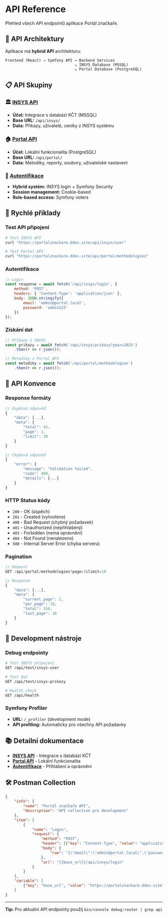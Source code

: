 # API Reference

Přehled všech API endpointů aplikace Portál značkaře.

## 🔗 API Architektury

Aplikace má **hybrid API** architekturu:

```
Frontend (React) → Symfony API → Backend Services
                               ↘ INSYS Database (MSSQL)
                               ↘ Portal Database (PostgreSQL)
```

## 📋 API Skupiny

### 🏛️ [INSYS API](insys.md)
- **Účel:** Integrace s databází KČT (MSSQL)
- **Base URL:** `/api/insys/`
- **Data:** Příkazy, uživatelé, ceníky z INSYS systému

### 🏠 [Portal API](portal.md) 
- **Účel:** Lokální funkcionalita (PostgreSQL)
- **Base URL:** `/api/portal/`
- **Data:** Metodiky, reporty, soubory, uživatelské nastavení

### 🔐 [Autentifikace](authentication.md)
- **Hybrid systém:** INSYS login + Symfony Security
- **Session management:** Cookie-based
- **Role-based access:** Symfony voters

## 🚀 Rychlé příklady

### Test API připojení
```bash
# Test INSYS API
curl "https://portalznackare.ddev.site/api/insys/user"

# Test Portal API  
curl "https://portalznackare.ddev.site/api/portal/methodologies"
```

### Autentifikace
```javascript
// Login
const response = await fetch('/api/insys/login', {
    method: 'POST',
    headers: { 'Content-Type': 'application/json' },
    body: JSON.stringify({
        email: 'admin@portal.local',
        password: 'admin123'
    })
});
```

### Získání dat
```javascript
// Příkazy z INSYS
const prikazy = await fetch('/api/insys/prikazy?year=2025')
    .then(r => r.json());

// Metodiky z Portal API
const metodiky = await fetch('/api/portal/methodologies')
    .then(r => r.json());
```

## 📝 API Konvence

### Response formáty
```javascript
// Úspěšná odpověď
{
    "data": [...],
    "meta": {
        "total": 42,
        "page": 1,
        "limit": 20
    }
}

// Chybová odpověď
{
    "error": {
        "message": "Validation failed",
        "code": 400,
        "details": {...}
    }
}
```

### HTTP Status kódy
- `200` - OK (úspěch)
- `201` - Created (vytvořeno)
- `400` - Bad Request (chybný požadavek)
- `401` - Unauthorized (nepřihlášený)
- `403` - Forbidden (nemá oprávnění)
- `404` - Not Found (nenalezeno)
- `500` - Internal Server Error (chyba serveru)

### Pagination
```javascript
// Request
GET /api/portal/methodologies?page=2&limit=10

// Response
{
    "data": [...],
    "meta": {
        "current_page": 2,
        "per_page": 10,
        "total": 156,
        "last_page": 16
    }
}
```

## 🔧 Development nástroje

### Debug endpointy
```bash
# Test INSYS připojení
GET /api/test/insys-user

# Test dat
GET /api/test/insys-prikazy

# Health check
GET /api/health
```

### Symfony Profiler
- **URL:** `/_profiler` (development mode)
- **API profiling:** Automaticky pro všechny API požadavky

## 📚 Detailní dokumentace

- **[INSYS API](insys.md)** - Integrace s databází KČT
- **[Portal API](portal.md)** - Lokální funkcionalita
- **[Autentifikace](authentication.md)** - Přihlášení a oprávnění

## 🛠️ Postman Collection

```json
{
    "info": {
        "name": "Portál značkaře API",
        "description": "API collection pro development"
    },
    "item": [
        {
            "name": "Login",
            "request": {
                "method": "POST",
                "header": [{"key": "Content-Type", "value": "application/json"}],
                "body": {
                    "raw": "{\"email\":\"admin@portal.local\",\"password\":\"admin123\"}"
                },
                "url": "{{base_url}}/api/insys/login"
            }
        }
    ],
    "variable": [
        {"key": "base_url", "value": "https://portalznackare.ddev.site"}
    ]
}
```

---

**Tip:** Pro aktuální API endpointy použij `bin/console debug:router | grep api`
